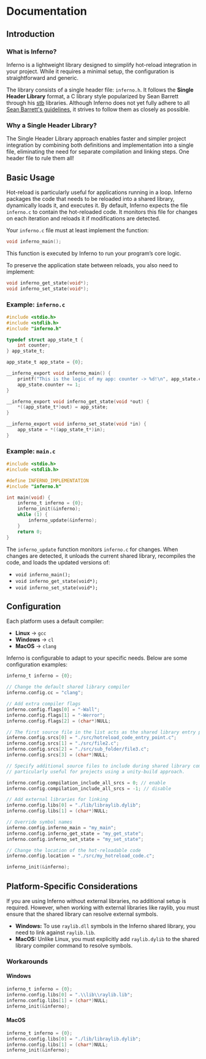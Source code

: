 # Documentation

## Introduction

### What is Inferno?

Inferno is a lightweight library designed to simplify hot-reload integration in your project.
While it requires a minimal setup, the configuration is straightforward and generic.

The library consists of a single header file: `inferno.h`. It follows the **Single Header Library** format, a C library style popularized by Sean Barrett through his [stb](https://github.com/nothings/stb) libraries. Although Inferno does not yet fully adhere to all [Sean Barrett's guidelines](https://github.com/nothings/stb/blob/master/docs/stb_howto.txt), it strives to follow them as closely as possible.

### Why a Single Header Library?

The Single Header Library approach enables faster and simpler project integration by combining both definitions and implementation into a single file, eliminating the need for separate compilation and linking steps. One header file to rule them all!

## Basic Usage

Hot-reload is particularly useful for applications running in a loop.
Inferno packages the code that needs to be reloaded into a shared library, dynamically loads it, and executes it. By default, Inferno expects the file `inferno.c` to contain the hot-reloaded code. It monitors this file for changes on each iteration and reloads it if modifications are detected.

Your `inferno.c` file must at least implement the function:

```c
void inferno_main();
```

This function is executed by Inferno to run your program’s core logic.

To preserve the application state between reloads, you also need to implement:

```c
void inferno_get_state(void*);
void inferno_set_state(void*);
```

### Example: `inferno.c`

```c
#include <stdio.h>
#include <stdlib.h>
#include "inferno.h"

typedef struct app_state_t {
    int counter;
} app_state_t;

app_state_t app_state = {0}; 

__inferno_export void inferno_main() {
    printf("This is the logic of my app: counter -> %d!\n", app_state.counter);
    app_state.counter += 1;
}

__inferno_export void inferno_get_state(void *out) {
    *((app_state_t*)out) = app_state;
}

__inferno_export void inferno_set_state(void *in) {
    app_state = *((app_state_t*)in);
}
```

### Example: `main.c`

```c
#include <stdio.h>
#include <stdlib.h>

#define INFERNO_IMPLEMENTATION
#include "inferno.h"

int main(void) {
    inferno_t inferno = {0};
    inferno_init(&inferno);
    while (1) {
        inferno_update(&inferno);
    }
    return 0;
}
```

The `inferno_update` function monitors `inferno.c` for changes. When changes are detected, it unloads the current shared library, recompiles the code, and loads the updated versions of:

* `void inferno_main();`
* `void inferno_get_state(void*);`
* `void inferno_set_state(void*);`

## Configuration

Each platform uses a default compiler:

* **Linux** → `gcc`
* **Windows** → `cl`
* **MacOS** → `clang`

Inferno is configurable to adapt to your specific needs. Below are some configuration examples:

```c
inferno_t inferno = {0};

// Change the default shared library compiler
inferno.config.cc = "clang";

// Add extra compiler flags
inferno.config.flags[0] = "-Wall";
inferno.config.flags[1] = "-Werror";
inferno.config.flags[2] = (char*)NULL;

// The first source file in the list acts as the shared library entry point, overriding the default inferno.c.
inferno.config.srcs[0] = "./src/hotreload_code_entry_point.c";
inferno.config.srcs[1] = "./src/file2.c";
inferno.config.srcs[2] = "./src/sub_folder/file3.c";
inferno.config.srcs[3] = (char*)NULL;

// Specify additional source files to include during shared library compilation,
// particularly useful for projects using a unity-build approach.

inferno.config.compilation_include_all_srcs = 0; // enable 
inferno.config.compilation_include_all_srcs = -1; // disable

// Add external libraries for linking
inferno.config.libs[0] = "./lib/libraylib.dylib";
inferno.config.libs[1] = (char*)NULL;

// Override symbol names
inferno.config.inferno_main = "my_main";
inferno.config.inferno_get_state = "my_get_state";
inferno.config.inferno_set_state = "my_set_state";

// Change the location of the hot-reloadable code
inferno.config.location = "./src/my_hotreload_code.c";

inferno_init(&inferno);
```

## Platform-Specific Considerations

If you are using Inferno without external libraries, no additional setup is required.
However, when working with external libraries like raylib, you must ensure that the shared library can resolve external symbols.

* **Windows:** To use `raylib.dll` symbols in the Inferno shared library, you need to link against `raylib.lib`.
* **MacOS:** Unlike Linux, you must explicitly add `raylib.dylib` to the shared library compiler command to resolve symbols.

### Workarounds

#### Windows

```c
inferno_t inferno = {0};
inferno.config.libs[0] = ".\\lib\\raylib.lib";
inferno.config.libs[1] = (char*)NULL;
inferno_init(&inferno);
```

#### MacOS

```c
inferno_t inferno = {0};
inferno.config.libs[0] = "./lib/libraylib.dylib";
inferno.config.libs[1] = (char*)NULL;
inferno_init(&inferno);
```
